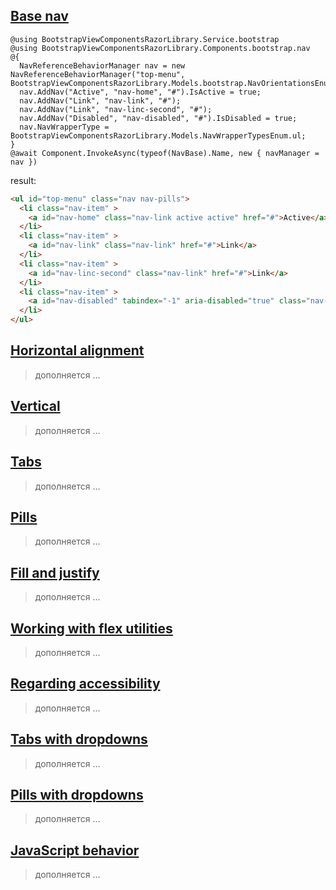 ## [Base nav](https://getbootstrap.com/docs/4.3/components/navs/#base-nav)
```cshtml
@using BootstrapViewComponentsRazorLibrary.Service.bootstrap
@using BootstrapViewComponentsRazorLibrary.Components.bootstrap.nav
@{
  NavReferenceBehaviorManager nav = new NavReferenceBehaviorManager("top-menu", BootstrapViewComponentsRazorLibrary.Models.bootstrap.NavOrientationsEnum.HorizontallyLeftAligned);
  nav.AddNav("Active", "nav-home", "#").IsActive = true;
  nav.AddNav("Link", "nav-link", "#");
  nav.AddNav("Link", "nav-linc-second", "#");
  nav.AddNav("Disabled", "nav-disabled", "#").IsDisabled = true;
  nav.NavWrapperType = BootstrapViewComponentsRazorLibrary.Models.NavWrapperTypesEnum.ul;
}
@await Component.InvokeAsync(typeof(NavBase).Name, new { navManager = nav })
```
result:
```html
<ul id="top-menu" class="nav nav-pills">
  <li class="nav-item" >
    <a id="nav-home" class="nav-link active active" href="#">Active</a>
  </li>
  <li class="nav-item" >
    <a id="nav-link" class="nav-link" href="#">Link</a>
  </li>
  <li class="nav-item" >
    <a id="nav-linc-second" class="nav-link" href="#">Link</a>
  </li>
  <li class="nav-item" >
    <a id="nav-disabled" tabindex="-1" aria-disabled="true" class="nav-link disabled" href="#">Disabled</a>
  </li>
</ul>
```

## [Horizontal alignment](https://getbootstrap.com/docs/4.3/components/navs/#horizontal-alignment)
> дополняется ...

## [Vertical](https://getbootstrap.com/docs/4.3/components/navs/#vertical)
> дополняется ...

## [Tabs](https://getbootstrap.com/docs/4.3/components/navs/#tabs)
> дополняется ...

## [Pills](https://getbootstrap.com/docs/4.3/components/navs/#pills)
> дополняется ...

## [Fill and justify](https://getbootstrap.com/docs/4.3/components/navs/#fill-and-justify)
> дополняется ...

## [Working with flex utilities](https://getbootstrap.com/docs/4.3/components/navs/#working-with-flex-utilities)
> дополняется ...

## [Regarding accessibility](https://getbootstrap.com/docs/4.3/components/navs/#regarding-accessibility)
> дополняется ...

## [Tabs with dropdowns](https://getbootstrap.com/docs/4.3/components/navs/#tabs-with-dropdowns)
> дополняется ...

## [Pills with dropdowns](https://getbootstrap.com/docs/4.3/components/navs/#pills-with-dropdowns)
> дополняется ...

## [JavaScript behavior](https://getbootstrap.com/docs/4.3/components/navs/#javascript-behavior)
> дополняется ...
